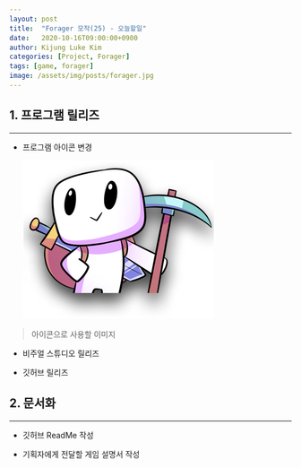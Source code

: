```yaml
---
layout: post
title:  "Forager 모작(25) - 오늘할일"
date:   2020-10-16T09:00:00+0900
author: Kijung Luke Kim
categories: [Project, Forager]
tags: [game, forager]
image: /assets/img/posts/forager.jpg
---
```


## 1. 프로그램 릴리즈
---
 
- 프로그램 아이콘 변경
  
  ![20201016-1.png](/assets/img/posts/20201016-1.PNG)

> 아이콘으로 사용할 이미지

- 비주얼 스튜디오 릴리즈

- 깃허브 릴리즈

## 2. 문서화  
---

- 깃허브 ReadMe 작성

- 기획자에게 전달할 게임 설명서 작성